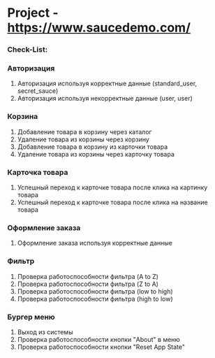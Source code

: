 # Project - https://www.saucedemo.com/

### Check-List:


### Авторизация

1) Авторизация используя корректные данные (standard_user, secret_sauce)
2) Авторизация используя некорректные данные (user, user)
   
### Корзина

1) Добавление товара в корзину через каталог
2) Удаление товара из корзины через корзину
3) Добавление товара в корзину из карточки товара
4) Удаление товара из корзины через карточку товара
   
### Карточка товара

1) Успешный переход к карточке товара после клика на картинку товара
2) Успешный переход к карточке товара после клика на название товара
   
### Оформление заказа

1) Оформление заказа используя корректные данные
   
### Фильтр

1) Проверка работоспособности фильтра (A to Z)
2) Проверка работоспособности фильтра (Z to A)
3) Проверка работоспособности фильтра (low to high)
4) Проверка работоспособности фильтра (high to low)
   
### Бургер меню

1) Выход из системы
2) Проверка работоспособности кнопки "About" в меню
3) Проверка работоспособности кнопки "Reset App State"
